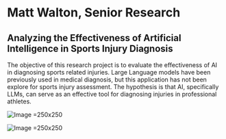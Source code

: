 # Matt Walton, Senior Research
## Analyzing the Effectiveness of Artificial Intelligence in Sports Injury Diagnosis

The objective of this research project is to evaluate the effectiveness of AI in diagnosing sports related injuries. 
Large Language models have been previously used in medical diagnosis, but this application has not been explore for sports injury assessment. 
The hypothesis is that AI, specifically LLMs, can serve as an effective tool for diagnosing injuries in professional athletes.

![Image](https://github.com/user-attachments/assets/176578fc-f453-4d19-8577-d4d4829574c9) =250x250

![Image](https://github.com/user-attachments/assets/fa36fe73-9ca2-4931-8d82-577d41816dd4) =250x250
